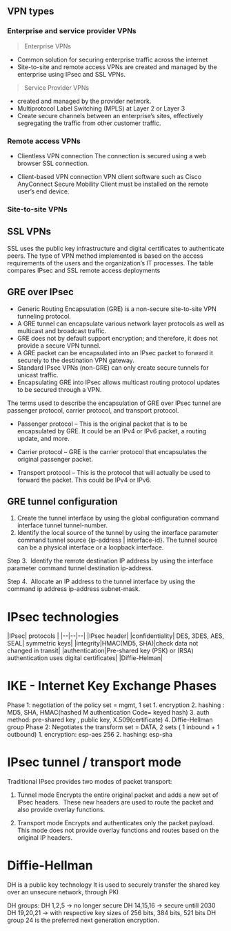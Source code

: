 ## VPN types

### Enterprise and service provider VPNs

>Enterprise VPNs
- Common solution for securing enterprise traffic across the internet
- Site-to-site and remote access VPNs are created and managed by the enterprise using IPsec and SSL VPNs.

>Service Provider VPNs
- created and managed by the provider network.
- Multiprotocol Label Switching (MPLS) at Layer 2 or Layer 3
- Create secure channels between an enterprise’s sites, effectively segregating the traffic from other customer traffic.
### Remote access VPNs
- Clientless VPN connection
	The connection is secured using a web browser SSL connection.

- Client-based VPN connection
	VPN client software such as Cisco AnyConnect Secure Mobility Client must be installed on the remote user’s end device.
### Site-to-site VPNs

## SSL VPNs
SSL uses the public key infrastructure and digital certificates to authenticate peers. The type of VPN method implemented is based on the access requirements of the users and the organization’s IT processes. The table compares IPsec and SSL remote access deployments

## GRE over IPsec
- Generic Routing Encapsulation (GRE) is a non-secure site-to-site VPN tunneling protocol.
- A GRE tunnel can encapsulate various network layer protocols as well as multicast and broadcast traffic.
- GRE does not by default support encryption; and therefore, it does not provide a secure VPN tunnel.
- A GRE packet can be encapsulated into an IPsec packet to forward it securely to the destination VPN gateway.
- Standard IPsec VPNs (non-GRE) can only create secure tunnels for unicast traffic.
- Encapsulating GRE into IPsec allows multicast routing protocol updates to be secured through a VPN.

The terms used to describe the encapsulation of GRE over IPsec tunnel are passenger protocol, carrier protocol, and transport protocol.

- Passenger protocol – This is the original packet that is to be encapsulated by GRE. It could be an IPv4 or IPv6 packet, a routing update, and more.

- Carrier protocol – GRE is the carrier protocol that encapsulates the original passenger packet.

- Transport protocol – This is the protocol that will actually be used to forward the packet. This could be IPv4 or IPv6.

## GRE tunnel configuration

1. Create the tunnel interface by using the global configuration command interface tunnel tunnel-number.
2. Identify the local source of the tunnel by using the interface parameter command tunnel source {ip-address | interface-id}. The tunnel source can be a physical interface or a loopback interface.

Step 3.  Identify the remote destination IP address by using the interface parameter command tunnel destination ip-address.

Step 4.  Allocate an IP address to the tunnel interface by using the command ip address ip-address subnet-mask.

# IPsec technologies

|IPsec| protocols |
|--|--|--|
|IPsec header|
|confidentiality| DES, 3DES, AES, SEAL| symmetric keys|
|integrity|HMAC(MD5, SHA)|check data not changed in transit|
|authentication|Pre-shared key (PSK) or (RSA) authentication uses digital certificates|
|Diffie-Helman|

# IKE - Internet Key Exchange Phases

Phase 1: negotiation of the policy set =  mgmt, 1 set
	1. encryption
	2. hashing : MD5, SHA, HMAC(hashed M authentication Code= keyed hash)
	3. auth method: pre-shared key , public key, X.509(certificate)
	4. Diffie-Hellman group
Phase 2: Negotiates the transform set = DATA, 2 sets ( 1 inbound + 1 outbound)
	1. encryption: esp-aes 256
	2. hashing: esp-sha
# IPsec tunnel / transport mode
Traditional IPsec provides two modes of packet transport:

1. Tunnel mode
	Encrypts the entire original packet and adds a new set of IPsec headers.  These new headers are used to route the packet and also provide overlay functions.
	
2. Transport mode
	Encrypts and authenticates only the packet payload. This mode does not provide overlay functions and routes based on the original IP headers.


# Diffie-Hellman

DH is a public key technology
It is used to securely transfer the shared key over an unsecure network, through PKI

DH groups:
DH 1,2,5 -> no longer secure
DH 14,15,16 -> secure untill 2030
DH 19,20,21 -> with respective key sizes of 256 bits, 384 bits, 521 bits
DH group 24 is the preferred next generation encryption.